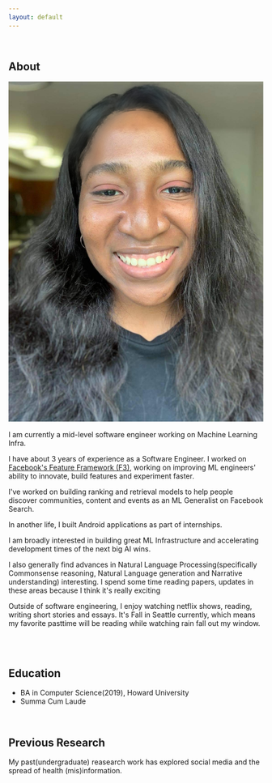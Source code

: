 ```yaml
---
layout: default
---
```


<br>

## About

<img class="profile-picture" src="me.jpeg">

I am currently a mid-level software engineer working on Machine Learning Infra.

I have about 3 years of experience as a Software Engineer.  I worked on <a href="https://atscaleconference.com/videos/ai-scale-2020-f3-next-generation-feature-framework-at-facebook/"> Facebook's Feature Framework (F3)</a>, working on improving ML engineers' ability to innovate, build features and experiment faster.  
  
I've worked on building ranking and retrieval models to help people discover communities, content and events as an ML Generalist on Facebook Search.
 
In another life, I built Android applications as part of internships.

I am broadly interested in building great ML Infrastructure and accelerating development times of the next big AI wins.


I also generally find advances in Natural Language Processing(specifically Commonsense reasoning, Natural Language generation and Narrative understanding)  interesting. I spend some time reading papers, updates in these areas because I think it's really exciting


Outside of software engineering, I enjoy watching netflix shows, reading, writing short stories and essays. It's Fall in Seattle currently, which means my favorite pasttime will be reading while watching rain fall out my window. 



<br>



<br>

## Education
* BA in Computer Science(2019), Howard University
* Summa Cum Laude

<br>


## Previous Research

My past(undergraduate) reasearch work has explored social media and the spread of health (mis)information.


<br>



<br>


<br><br><br>
